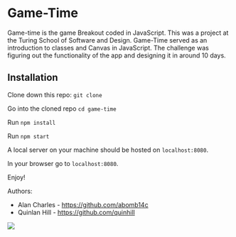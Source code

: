 # Game-Time

Game-time is the game Breakout coded in JavaScript. This was a project at the Turing School of Software and Design. Game-Time served as an introduction to classes and Canvas in JavaScript. The challenge was figuring out the functionality of the app and designing it in around 10 days. 

## Installation

Clone down this repo:
`git clone `

Go into the cloned repo `cd game-time`

Run `npm install`

Run `npm start`

A local server on your machine should be hosted on `localhost:8080`. 

In your browser go to `localhost:8080`.

Enjoy!

Authors:
* Alan Charles - https://github.com/abomb14c
* Quinlan Hill - https://github.com/quinhill

![](https://media.giphy.com/media/1jl7iggwNeNNReeJok/giphy.gif)
